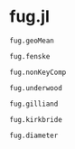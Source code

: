 # fug.jl

```@docs
fug.geoMean
```
```@docs
fug.fenske
```
```@docs
fug.nonKeyComp
```
```@docs
fug.underwood
```
```@docs
fug.gilliand
```
```@docs
fug.kirkbride
```
```@docs
fug.diameter
```